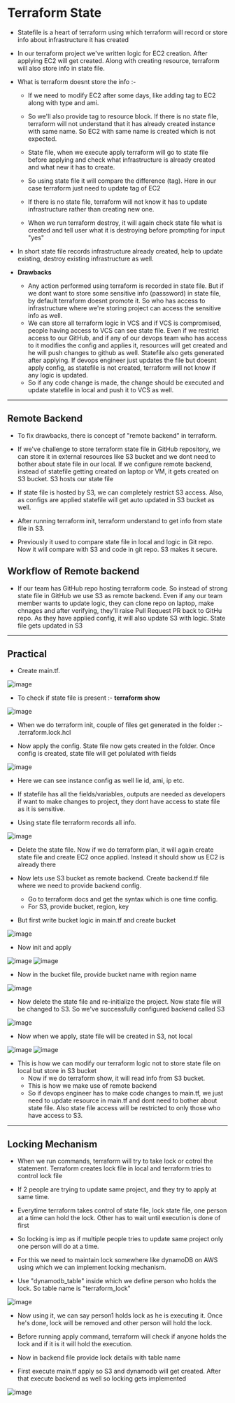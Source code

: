 # Terraform State

- Statefile is a heart of terraform using which terraform will record or store info about infrastructure it has created
- In our terraform project we've written logic for EC2 creation. After applying EC2 will get created. Along with creating resource, terraform will also store info in state file.

- What is terraform doesnt store the info :-
  - If we need to modify EC2 after some days, like adding tag to EC2 along with type and ami.
  - So we'll also provide tag to resource block. If there is no state file, terraform will not understand that it has already created instance with same name. So EC2 with same name is created which is not expected.
  - State file, when we execute apply terraform will go to state file before applying and check what infrastructure is already created and what new it has to create.
  - So using state file it will compare the difference (tag). Here in our case terraform just need to update tag of EC2
 
  - If there is no state file, terraform will not know it has to update infrastructure rather than creating new one.
 
  - When we run terraform destroy, it will again check state file what is created and tell user what it is destroying before prompting for input "yes"
 
- In short state file records infrastructure already created, help to update existing, destroy existing infrastructure as well.

- **Drawbacks**
  - Any action performed using terraform is recorded in state file. But if we dont want to store some sensitive info (passsword) in state file, by default terraform doesnt promote it. So who has access to infrastructure where we're storing project can access the sensitive info as well.
  - We can store all terraform logic in VCS and if VCS is compromised, people having access to VCS can see state file. Even if we restrict access to our GitHub, and if any of our devops team who has access to it modifies the config and applies it, resources will get created and he will push changes to github as well. Statefile also gets generated after applying. If devops engineer just updates the file but doesnt apply config, as statefile is not created, terraform will not know if any logic is updated.
  - So if any code change is made, the change should be executed and update statefile in local and push it to VCS as well.

----------------------------------------------------------------------------------------

Remote Backend
-
- To fix drawbacks, there is concept of "remote backend" in terraform.
- If we've challenge to store terraform state file in GitHub repository, we can store it in external resources like S3 bucket and we dont need to bother about state file in our local. If we configure remote backend, instead of statefile getting created on laptop or VM, it gets created on S3 bucket. S3 hosts our state file
- If state file is hosted by S3, we can completely restrict S3 access. Also, as configs are applied statefile will get auto updated in S3 bucket as well.
- After running terraform init, terraform understand to get info from state file in S3.

- Previously it used to compare state file in local and logic in Git repo. Now it will compare with S3 and code in git repo. S3 makes it secure.

Workflow of Remote backend
-
- If our team has GitHub repo hosting terraform code. So instead of strong state file in GitHub we use S3 as remote backend. Even if any our team member wants to update logic, they can clone repo on laptop, make chnages and after verifying, they'll raise Pull Request PR back to GitHu repo. As they have applied config, it will also update S3 with logic. State file gets updated in S3

----------------------------------------------------------------------------------------

Practical
-
- Create main.tf. 

![image](https://github.com/user-attachments/assets/4079109e-8734-4bfe-af2b-fa39857d8d45)

- To check if state file is present :- **terraform show**

![image](https://github.com/user-attachments/assets/11f95f53-e78c-4637-a5c9-263ea8093dc8)

- When we do terraform init, couple of files get generated in the folder :- .terraform.lock.hcl

- Now apply the config. State file now gets created in the folder. Once config is created, state file will get polulated with fields

![image](https://github.com/user-attachments/assets/b595703f-d230-44f6-962a-dc750a17f0c6)

- Here we can see instance config as well lie id, ami, ip etc.

- If statefile has all the fields/variables, outputs are needed as developers if want to make changes to project, they dont have access to state file as it is sensitive.
- Using state file terraform records all info.

![image](https://github.com/user-attachments/assets/395d14b9-fb9e-4e6b-b617-414d81b41ca6)

- Delete the state file. Now if we do terraform plan, it will again create state file and create EC2 once applied. Instead it should show us EC2 is already there

- Now lets use S3 bucket as remote backend. Create backend.tf file where we need to provide backend config.
  - Go to terraform docs and get the syntax which is one time config.
  - For S3, provide bucket, region, key
 
- But first write bucket logic in main.tf and create bucket

![image](https://github.com/user-attachments/assets/9fee4ce3-b02e-4ebd-bbf9-3c37ea5ea79e)

- Now init and apply

![image](https://github.com/user-attachments/assets/970d1503-67bb-4fbb-84ba-b3358822f182)
![image](https://github.com/user-attachments/assets/8c9f8a8f-90c9-472e-9165-ac759e7aca0c)

- Now in the bucket file, provide bucket name with region name

![image](https://github.com/user-attachments/assets/8d6a9e5d-5b73-4985-abe8-1701a5c0fa27)

- Now delete the state file and re-initialize the project. Now state file will be changed to S3. So we've successfully configured backend called S3

![image](https://github.com/user-attachments/assets/e1a323a6-56d8-4e6a-a9dd-d39c59f9628a)

- Now when we apply, state file will be created in S3, not local

![image](https://github.com/user-attachments/assets/001160d7-dddf-4669-b64b-7fff1a12348a)
![image](https://github.com/user-attachments/assets/a6791e4b-1b10-497a-b4d5-b37a75a7f74f)

- This is how we can modify our terraform logic not to store state file on local but store in S3 bucket
  - Now if we do terraform show, it will read info from S3 bucket.
  - This is how we make use of remote backend
  - So if devops engineer has to make code changes to main.tf, we just need to update resource in main.tf and dont need to bother about state file. Also state file access will be restricted to only those who have access to S3.

----------------------------------------------------------------------------------------

Locking Mechanism
-
- When we run commands, terraform will try to take lock or cotrol the statement. Terraform creates lock file in local and terraform tries to control lock file
- If 2 people are trying to update same project, and they try to apply at same time.
- Everytime terraform takes control of state file, lock state file, one person at a time can hold the lock. Other has to wait until execution is done of first
- So locking is imp as if multiple people tries to update same project only one person will do at a time.
- For this we need to maintain lock somewhere like dynamoDB on AWS using which we can implement locking mechanism.

- Use "dynamodb_table" inside which we define person who holds the lock. So table name is "terraform_lock"

![image](https://github.com/user-attachments/assets/cff3c5ae-bf54-430e-af82-3a2c7ad591f7)

- Now using it, we can say person1 holds lock as he is executing it. Once he's done, lock will be removed and other person will hold the lock.

- Before running apply command, terraform will check if anyone holds the lock and if it is it will hold the execution.
- Now in backend file provide lock details with table name
- First execute main.tf apply so S3 and dynamodb will get created. After that execute backend as well so locking gets implemented

![image](https://github.com/user-attachments/assets/0e71b2f4-eb6a-4ee7-857c-7a3e82d3299a)
